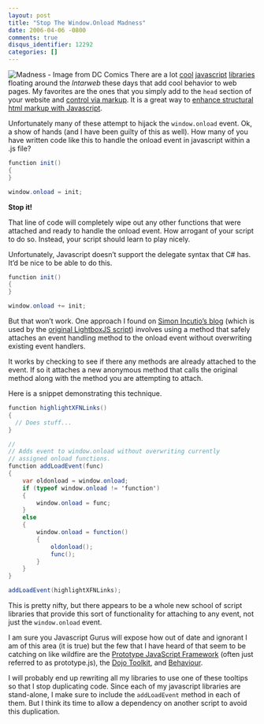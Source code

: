 ```yaml
---
layout: post
title: "Stop The Window.Onload Madness"
date: 2006-04-06 -0800
comments: true
disqus_identifier: 12292
categories: []
---
```

![Madness - Image from DC
Comics](http://haacked.com/images/JokerMadness.jpg) There are a lot
[cool](/archive/2006/04/05/MakingMicroformatsMoreVisibleAnnouncingTheXFNHighlighterScript.aspx "XFN Highlighter Script")
[javascript](http://paraesthesia.com/blog/comments.php?id=674_0_1_0_C "Amazon Associates Tooltips")
[libraries](http://www.huddletogether.com/projects/lightbox2/ "Lightbox JS v2.0")
floating around the *Intarweb* these days that add cool behavior to web
pages. My favorites are the ones that you simply add to the `head`
section of your website and [control via
markup](http://weblogs.asp.net/jgalloway/archive/2006/01/18/435857.aspx "Using Markup Based Javascript Effect Libraries").
It is a great way to [enhance structural html markup with
Javascript](http://www.sitepoint.com/print/structural-markup-javascript "Enhancing Structural Markup with Javascript").

Unfortunately many of these attempt to hijack the `window.onload` event.
Ok, a show of hands (and I have been guilty of this as well). How many
of you have written code like this to handle the onload event in
javascript within a .js file?

```csharp
function init()
{
}

window.onload = init;
```

**Stop it!**

That line of code will completely wipe out any other functions that were
attached and ready to handle the onload event. How arrogant of your
script to do so. Instead, your script should learn to play nicely.

Unfortunately, Javascript doesn’t support the delegate syntax that C\#
has. It’d be nice to be able to do this.

```csharp
function init()
{
}

window.onload += init;
```

But that won’t work. One approach I found on [Simon Incutio’s
blog](http://simon.incutio.com/ "Simon Incutio's Blog") (which is used
by the [original LightboxJS
script](http://www.huddletogether.com/projects/lightbox/ "LightboxJS"))
involves using a method that safely attaches an event handling method to
the onload event without overwriting existing event handlers.

It works by checking to see if there any methods are already attached to
the event. If so it attaches a new anonymous method that calls the
original method along with the method you are attempting to attach.

Here is a snippet demonstrating this technique.

```csharp
function highlightXFNLinks()
{
  // Does stuff...
}

//
// Adds event to window.onload without overwriting currently 
// assigned onload functions.
function addLoadEvent(func)
{    
    var oldonload = window.onload;
    if (typeof window.onload != 'function')
    {
        window.onload = func;
    } 
    else 
    {
        window.onload = function()
        {
            oldonload();
            func();
        }
    }
}

addLoadEvent(highlightXFNLinks);
```

This is pretty nifty, but there appears to be a whole new school of
script libraries that provide this sort of functionality for attaching
to any event, not just the `window.onload` event.

I am sure you Javascript Gurus will expose how out of date and ignorant
I am of this area (it is true) but the few that I have heard of that
seem to be catching on like wildfire are the [Prototype JavaScript
Framework](http://prototype.conio.net/ "Prototype Javascript Framework")
(often just referred to as prototype.js), the [Dojo
Toolkit](http://dojotoolkit.org/ "Dojo v0.2.2"), and
[Behaviour](http://bennolan.com/behaviour/ "Behaviour").

I will probably end up rewriting all my libraries to use one of these
tooltips so that I stop duplicating code. Since each of my javascript
libraries are stand-alone, I make sure to include the `addLoadEvent`
method in each of them. But I think its time to allow a dependency on
another script to avoid this duplication.

